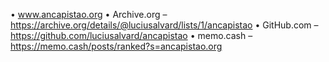 
• www.ancapistao.org
• Archive.org – https://archive.org/details/@luciusalvard/lists/1/ancapistao
• GitHub.com – https://github.com/luciusalvard/ancapistao
• memo.cash – https://memo.cash/posts/ranked?s=ancapistao.org
